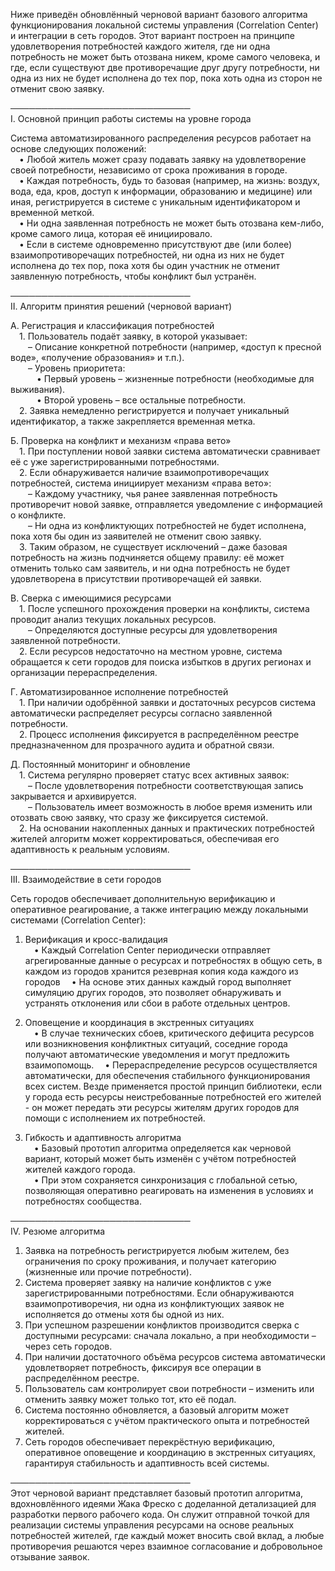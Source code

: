 Ниже приведён обновлённый черновой вариант базового алгоритма функционирования локальной системы управления (Correlation Center) и интеграции в сеть городов. Этот вариант построен на принципе удовлетворения потребностей каждого жителя, где ни одна потребность не может быть отозвана никем, кроме самого человека, и где, если существуют две противоречащие друг другу потребности, ни одна из них не будет исполнена до тех пор, пока хоть одна из сторон не отменит свою заявку.

─────────────────────────────  
I. Основной принцип работы системы на уровне города

Система автоматизированного распределения ресурсов работает на основе следующих положений:  
 • Любой житель может сразу подавать заявку на удовлетворение своей потребности, независимо от срока проживания в городе.  
 • Каждая потребность, будь то базовая (например, на жизнь: воздух, вода, еда, кров, доступ к информации, образованию и медицине) или иная, регистрируется в системе с уникальным идентификатором и временной меткой.  
 • Ни одна заявленная потребность не может быть отозвана кем-либо, кроме самого лица, которая её инициировало.  
 • Если в системе одновременно присутствуют две (или более) взаимопротиворечащих потребностей, ни одна из них не будет исполнена до тех пор, пока хотя бы один участник не отменит заявленную потребность, чтобы конфликт был устранён.

─────────────────────────────  
II. Алгоритм принятия решений (черновой вариант)

А. Регистрация и классификация потребностей  
 1. Пользователь подаёт заявку, в которой указывает:  
  – Описание конкретной потребности (например, «доступ к пресной воде», «получение образования» и т.п.).  
  – Уровень приоритета:  
   • Первый уровень – жизненные потребности (необходимые для выживания).  
   • Второй уровень – все остальные потребности.  
 2. Заявка немедленно регистрируется и получает уникальный идентификатор, а также закрепляется временная метка.

Б. Проверка на конфликт и механизм «права вето»  
 1. При поступлении новой заявки система автоматически сравнивает её с уже зарегистрированными потребностями.  
 2. Если обнаруживается наличие взаимопротиворечащих потребностей, система инициирует механизм «права вето»:  
  – Каждому участнику, чья ранее заявленная потребность противоречит новой заявке, отправляется уведомление с информацией о конфликте.  
  – Ни одна из конфликтующих потребностей не будет исполнена, пока хотя бы один из заявителей не отменит свою заявку.  
 3. Таким образом, не существует исключений – даже базовая потребность на жизнь подчиняется общему правилу: её может отменить только сам заявитель, и ни одна потребность не будет удовлетворена в присутствии противоречащей ей заявки.

В. Сверка с имеющимися ресурсами  
 1. После успешного прохождения проверки на конфликты, система проводит анализ текущих локальных ресурсов.  
  – Определяются доступные ресурсы для удовлетворения заявленной потребности.  
 2. Если ресурсов недостаточно на местном уровне, система обращается к сети городов для поиска избытков в других регионах и организации перераспределения.

Г. Автоматизированное исполнение потребностей  
 1. При наличии одобрённой заявки и достаточных ресурсов система автоматически распределяет ресурсы согласно заявленной потребности.  
 2. Процесс исполнения фиксируется в распределённом реестре предназначенном для прозрачного аудита и обратной связи.

Д. Постоянный мониторинг и обновление  
 1. Система регулярно проверяет статус всех активных заявок:  
  – После удовлетворения потребности соответствующая запись закрывается и архивируется.  
  – Пользователь имеет возможность в любое время изменить или отозвать свою заявку, что сразу же фиксируется системой.  
 2. На основании накопленных данных и практических потребностей жителей алгоритм может корректироваться, обеспечивая его адаптивность к реальным условиям.

─────────────────────────────  
III. Взаимодействие в сети городов

Сеть городов обеспечивает дополнительную верификацию и оперативное реагирование, а также интеграцию между локальными системами (Correlation Center):

1. Верификация и кросс-валидация  
 • Каждый Correlation Center периодически отправляет агрегированные данные о ресурсах и потребностях в общую сеть, в каждом из городов хранится резеврная копия кода каждого из городов
 • На основе этих данных каждый город выполняет симуляцию других городов, это позволяет обнаруживать и устранять отклонения или сбои в работе отдельных центров.

2. Оповещение и координация в экстренных ситуациях  
 • В случае технических сбоев, критического дефицита ресурсов или возникновения конфликтных ситуаций, соседние города получают автоматические уведомления и могут предложить взаимопомощь.
 • Перераспределение ресурсов осуществляется автоматически, для обеспечения стабильного функционирования всех систем. Везде применяется простой принцип библиотеки, если у города есть ресурсы неистребованные потребностей его жителей - он может передать эти ресурсы жителям других городов для помощи с исполнением их потребностей.

3. Гибкость и адаптивность алгоритма  
 • Базовый прототип алгоритма определяется как черновой вариант, который может быть изменён с учётом потребностей жителей каждого города.  
 • При этом сохраняется синхронизация с глобальной сетью, позволяющая оперативно реагировать на изменения в условиях и потребностях сообщества.

─────────────────────────────  
IV. Резюме алгоритма

1. Заявка на потребность регистрируется любым жителем, без ограничения по сроку проживания, и получает категорию (жизненные или прочие потребности).  
2. Система проверяет заявку на наличие конфликтов с уже зарегистрированными потребностями. Если обнаруживаются взаимопротиворечия, ни одна из конфликтующих заявок не исполняется до отмены хотя бы одной из них.  
3. При успешном разрешении конфликтов производится сверка с доступными ресурсами: сначала локально, а при необходимости – через сеть городов.  
4. При наличии достаточного объёма ресурсов система автоматически удовлетворяет потребность, фиксируя все операции в распределённом реестре.  
5. Пользователь сам контролирует свои потребности – изменить или отменить заявку может только тот, кто её подал.  
6. Система постоянно обновляется, а базовый алгоритм может корректироваться с учётом практического опыта и потребностей жителей.  
7. Сеть городов обеспечивает перекрёстную верификацию, оперативное оповещение и координацию в экстренных ситуациях, гарантируя стабильность и адаптивность всей системы.

─────────────────────────────  
Этот черновой вариант представляет базовый прототип алгоритма, вдохновлённого идеями Жака Фреско с доделанной детализацией для разработки первого рабочего кода. Он служит отправной точкой для реализации системы управления ресурсами на основе реальных потребностей жителей, где каждый может вносить свой вклад, а любые противоречия решаются через взаимное согласование и добровольное отзывание заявок.